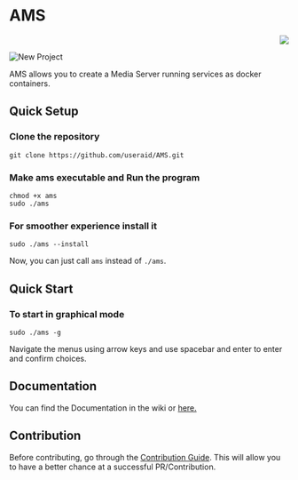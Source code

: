 # AMS

<p align="right"><a href="https://hits.seeyoufarm.com"><img src="https://hits.seeyoufarm.com/api/count/incr/badge.svg?url=https%3A%2F%2Fgithub.com%2Fuseraid%2FAMS&count_bg=%23262B22&title_bg=%23555555&icon=&icon_color=%23E7E7E7&title=hits&edge_flat=false"/></a></p>

![New Project](https://user-images.githubusercontent.com/93074700/191500641-70210a97-bc0a-4a6e-b1e6-f2d9deeb28d0.png)

AMS allows you to create a Media Server running services as docker containers.

## Quick Setup

### Clone the repository
```
git clone https://github.com/useraid/AMS.git
```
### Make ams executable and Run the program
```
chmod +x ams
sudo ./ams
```
### For smoother experience install it
```
sudo ./ams --install
```
Now, you can just call `ams` instead of `./ams`.

## Quick Start

### To start in graphical mode
```
sudo ./ams -g
```
Navigate the menus using arrow keys and use spacebar and enter to enter and confirm choices.

## Documentation 

You can find the Documentation in the wiki or [here.](/Docs/)

## Contribution

Before contributing, go through the [Contribution Guide](/CONTRIBUTING.md). This will allow you to have a better chance at a successful PR/Contribution.